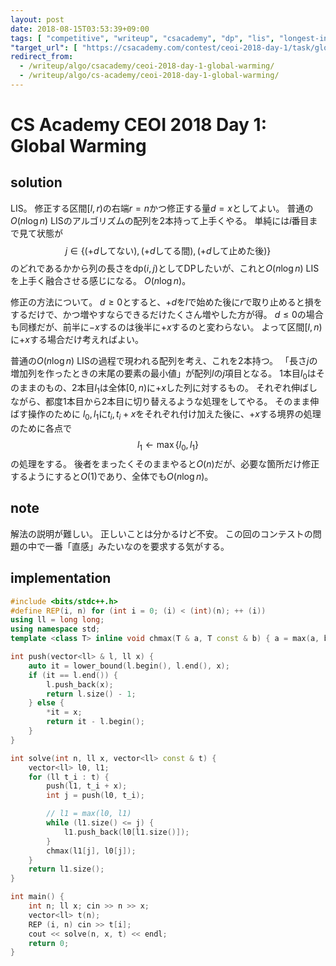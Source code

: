 ```yaml
---
layout: post
date: 2018-08-15T03:53:39+09:00
tags: [ "competitive", "writeup", "csacademy", "dp", "lis", "longest-increasing-subsequence" ]
"target_url": [ "https://csacademy.com/contest/ceoi-2018-day-1/task/global-warming/" ]
redirect_from:
  - /writeup/algo/csacademy/ceoi-2018-day-1-global-warming/
  - /writeup/algo/cs-academy/ceoi-2018-day-1-global-warming/
---
```


# CS Academy CEOI 2018 Day 1: Global Warming

## solution

LIS。
修正する区間$[l, r)$の右端$r = n$かつ修正する量$d = x$としてよい。
普通の$O(n \log n)$ LISのアルゴリズムの配列を2本持って上手くやる。
単純には$i$番目まで見て状態が$$j \in \{ (+d\text{してない}), (+d\text{してる間}), (+d\text{して止めた後}) \}$$のどれであるかから列の長さを$\mathrm{dp}(i, j)$としてDPしたいが、これと$O(n \log n)$ LISを上手く融合させる感じになる。
$O(n \log n)$。

修正の方法について。
$d \ge 0$とすると、$+d$を$l$で始めた後に$r$で取り止めると損をするだけで、かつ増やすならできるだけたくさん増やした方が得。
$d \le 0$の場合も同様だが、前半に$-x$するのは後半に$+x$するのと変わらない。
よって区間$[l, n)$に$+x$する場合だけ考えればよい。

普通の$O(n \log n)$ LISの過程で現われる配列を考え、これを2本持つ。
「長さ$j$の増加列を作ったときの末尾の要素の最小値」が配列$l$の$j$項目となる。
1本目$l_0$はそのままのもの、2本目$l_1$は全体$[0, n)$に$+x$した列に対するもの。
それぞれ伸ばしながら、都度1本目から2本目に切り替えるような処理をしてやる。
そのまま伸ばす操作のために $l_0, l_1$に$t_i, t_i + x$をそれぞれ付け加えた後に、$+ x$する境界の処理のために各点で $$l_1 \gets \max \{ l_0, l_1 \}$$ の処理をする。
後者をまったくそのままやると$O(n)$だが、必要な箇所だけ修正するようにすると$O(1)$であり、全体でも$O(n \log n)$。

## note

解法の説明が難しい。
正しいことは分かるけど不安。
この回のコンテストの問題の中で一番「直感」みたいなのを要求する気がする。

## implementation

``` c++
#include <bits/stdc++.h>
#define REP(i, n) for (int i = 0; (i) < (int)(n); ++ (i))
using ll = long long;
using namespace std;
template <class T> inline void chmax(T & a, T const & b) { a = max(a, b); }

int push(vector<ll> & l, ll x) {
    auto it = lower_bound(l.begin(), l.end(), x);
    if (it == l.end()) {
        l.push_back(x);
        return l.size() - 1;
    } else {
        *it = x;
        return it - l.begin();
    }
}

int solve(int n, ll x, vector<ll> const & t) {
    vector<ll> l0, l1;
    for (ll t_i : t) {
        push(l1, t_i + x);
        int j = push(l0, t_i);

        // l1 = max(l0, l1)
        while (l1.size() <= j) {
            l1.push_back(l0[l1.size()]);
        }
        chmax(l1[j], l0[j]);
    }
    return l1.size();
}

int main() {
    int n; ll x; cin >> n >> x;
    vector<ll> t(n);
    REP (i, n) cin >> t[i];
    cout << solve(n, x, t) << endl;
    return 0;
}
```
